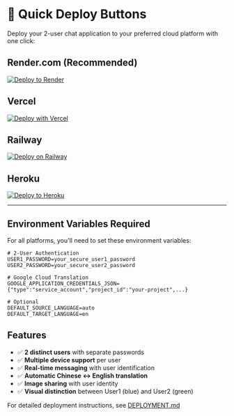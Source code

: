 # 🚀 Quick Deploy Buttons

Deploy your 2-user chat application to your preferred cloud platform with one click:

## Render.com (Recommended)
[![Deploy to Render](https://render.com/images/deploy-to-render-button.svg)](https://render.com/deploy)

## Vercel
[![Deploy with Vercel](https://vercel.com/button)](https://vercel.com/new/clone?repository-url=https://github.com/yourusername/your-repo)

## Railway
[![Deploy on Railway](https://railway.app/button.svg)](https://railway.app/new/template)

## Heroku
[![Deploy to Heroku](https://www.herokucdn.com/deploy/button.svg)](https://heroku.com/deploy)

---

## Environment Variables Required

For all platforms, you'll need to set these environment variables:

```env
# 2-User Authentication
USER1_PASSWORD=your_secure_user1_password
USER2_PASSWORD=your_secure_user2_password

# Google Cloud Translation
GOOGLE_APPLICATION_CREDENTIALS_JSON={"type":"service_account","project_id":"your-project",...}

# Optional
DEFAULT_SOURCE_LANGUAGE=auto
DEFAULT_TARGET_LANGUAGE=en
```

## Features
- ✅ **2 distinct users** with separate passwords
- ✅ **Multiple device support** per user  
- ✅ **Real-time messaging** with user identification
- ✅ **Automatic Chinese ↔ English translation**
- ✅ **Image sharing** with user identity
- ✅ **Visual distinction** between User1 (blue) and User2 (green)

For detailed deployment instructions, see [DEPLOYMENT.md](./DEPLOYMENT.md)